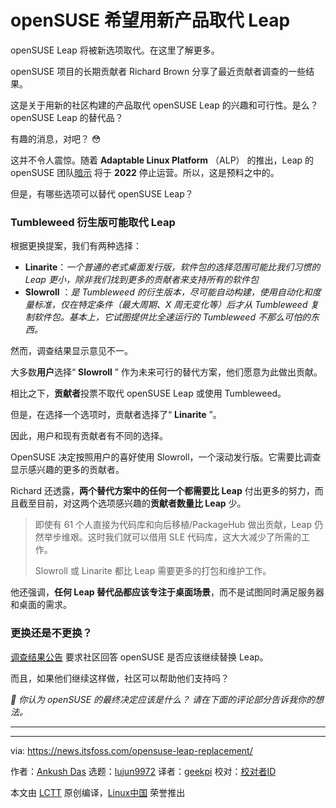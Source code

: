 [#]: subject: "openSUSE Wants to Replace Leap With a New Offering"
[#]: via: "https://news.itsfoss.com/opensuse-leap-replacement/"
[#]: author: "Ankush Das https://news.itsfoss.com/author/ankush/"
[#]: collector: "lujun9972/lctt-scripts-1693450080"
[#]: translator: "geekpi"
[#]: reviewer: " "
[#]: publisher: " "
[#]: url: " "

openSUSE 希望用新产品取代 Leap
======
openSUSE Leap 将被新选项取代。在这里了解更多。

openSUSE 项目的长期贡献者 Richard Brown 分享了最近贡献者调查的一些结果。

这是关于用新的社区构建的产品取代 openSUSE Leap 的兴趣和可行性。是么？ openSUSE Leap 的替代品？

有趣的消息，对吧？ 😳

这并不令人震惊。随着 **Adaptable Linux Platform** （ALP） 的推出，Leap 的 openSUSE 团队[暗示][1] 将于 **2022** 停止运营。所以，这是预料之中的。

但是，有哪些选项可以替代 openSUSE Leap？

### Tumbleweed 衍生版可能取代 Leap

根据更换提案，我们有两种选择：

   * **Linarite**：_一个普通的老式桌面发行版，软件包的选择范围可能比我们习惯的 Leap 更小，除非我们找到更多的贡献者来支持所有的软件包_
   * **Slowroll** ：_是 Tumbleweed 的衍生版本，尽可能自动构建，使用自动化和度量标准，仅在特定条件（最大周期、X 周无变化等）后才从 Tumbleweed 复制软件包。基本上，它试图提供比全速运行的 Tumbleweed 不那么可怕的东西。_



然而，调查结果显示意见不一。

大多数**用户**选择“ **Slowroll** ” 作为未来可行的替代方案，他们愿意为此做出贡献。

相比之下，**贡献者**投票不取代 openSUSE Leap 或使用 Tumbleweed。

但是，在选择一个选项时，贡献者选择了“ **Linarite** ”。

因此，用户和现有贡献者有不同的选择。

OpenSUSE 决定按照用户的喜好使用 Slowroll，一个滚动发行版。它需要比调查显示感兴趣的更多的贡献者。

Richard 还透露，**两个替代方案中的任何一个都需要比 Leap** 付出更多的努力，而且截至目前，对这两个选项感兴趣的**贡献者数量比 Leap** 少。

> 即使有 61 个人直接为代码库和向后移植/PackageHub 做出贡献，Leap 仍然举步维艰。这时我们就可以借用 SLE 代码库，这大大减少了所需的工作。
>
> Slowroll 或 Linarite 都比 Leap 需要更多的打包和维护工作。

他还强调，**任何 Leap 替代品都应该专注于桌面场景**，而不是试图同时满足服务器和桌面的需求。

### 更换还是不更换？

[调查结果公告][2] 要求社区回答 openSUSE 是否应该继续替换 Leap。

而且，如果他们继续这样做，社区可以帮助他们支持吗？

_💬_ _你认为 openSUSE 的最终决定应该是什么？ 请在下面的评论部分告诉我你的想法。_

* * *

--------------------------------------------------------------------------------

via: https://news.itsfoss.com/opensuse-leap-replacement/

作者：[Ankush Das][a]
选题：[lujun9972][b]
译者：[geekpi](https://github.com/geekpi)
校对：[校对者ID](https://github.com/校对者ID)

本文由 [LCTT](https://github.com/LCTT/TranslateProject) 原创编译，[Linux中国](https://linux.cn/) 荣誉推出

[a]: https://news.itsfoss.com/author/ankush/
[b]: https://github.com/lujun9972
[1]: https://lists.opensuse.org/archives/list/factory@lists.opensuse.org/thread/N6TTE7ZBY7GFJ27XSDTXRF3MVLF6HW4W/
[2]: https://lists.opensuse.org/archives/list/factory@lists.opensuse.org/thread/KJMMAZFTP2MPKWKFZCYUROZFJ44BNVB5/
